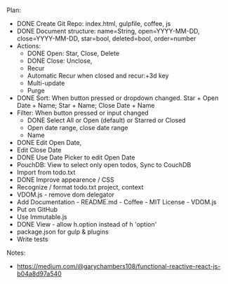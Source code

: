 Plan:

- DONE Create Git Repo: index.html, gulpfile, coffee, js
- DONE Document structure: name=String, open=YYYY-MM-DD, close=YYYY-MM-DD, star=bool, deleted=bool, order=number
- Actions: 
  - DONE Open: Star, Close, Delete
  - DONE Close: Unclose, 
  - Recur
  - Automatic Recur when closed and recur:+3d key
  - Multi-update
  - Purge
- DONE Sort: When button pressed or dropdown changed.  Star + Open Date + Name; Star + Name; Close Date + Name
- Filter: When button pressed or input changed
  - DONE Select All or Open (default) or Starred or Closed
  - Open date range, close date range 
  - Name 
- DONE Edit Open Date, 
- Edit Close Date
- DONE Use Date Picker to edit Open Date
- PouchDB: View to select only open todos, Sync to CouchDB
- Import from todo.txt
- DONE Improve appearence / CSS
- Recognize / format todo.txt project, context
- VDOM.js - remove dom delegator
- Add Documentation - README.md - Coffee - MIT License - VDOM.js
- Put on GitHub
- Use Immutable.js
- DONE View - allow h.option instead of h 'option'
- package.json for gulp & plugins
- Write tests

Notes:

- https://medium.com/@garychambers108/functional-reactive-react-js-b04a8d97a540
